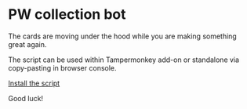# PW collection bot
The cards are moving under the hood while you are making something great again.

The script can be used within Tampermonkey add-on or standalone via copy-pasting in browser console.

[Install the script](https://github.com/FairHypo/pw-collection/raw/main/collection.user.js)

Good luck!
